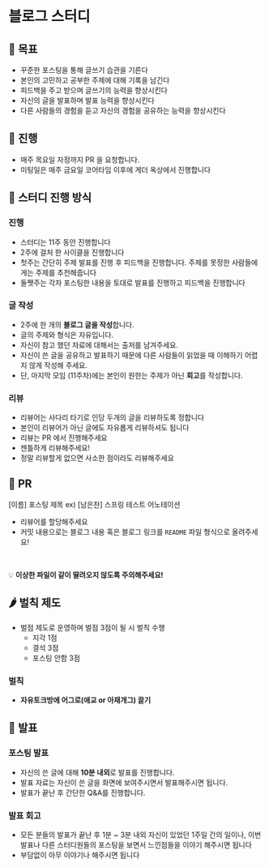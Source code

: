 # 블로그 스터디

## 🥝 목표

- 꾸준한 포스팅을 통해 글쓰기 습관을 기른다
- 본인의 고민하고 공부한 주제에 대해 기록을 남긴다
- 피드백을 주고 받으며 글쓰기의 능력을 향상시킨다
- 자신의 글을 발표하며 발표 능력을 향상시킨다
- 다른 사람들의 경험을 듣고 자신의 경험을 공유하는 능력을 향상시킨다

## 🍏 진행

- 매주 목요일 자정까지 PR 을 요청합니다.
- 미팅일은 매주 금요일 코어타임 이후에 게더 옥상에서 진행합니다

## 🍐 스터디 진행 방식

### 진행

- 스터디는 11주 동안 진행합니다
- 2주에 걸처 한 사이클을 진행합니다
- 첫주는 간단히 주제 발표를 진행 후 피드백을 진행합니다. 주제를 못정한 사람들에게는 주제를 추천해줍니다
- 둘쨋주는 각자 포스팅한 내용을 토대로 발표를 진행하고 피드백을 진행합니다

### 글 작성

- 2주에 한 개의 **블로그 글을 작성**합니다.
- 글의 주제와 형식은 자유입니다.
- 자신이 참고 했던 자료에 대해서는 출저를 남겨주세요.
- 자신이 쓴 글을 공유하고 발표하기 때문에 다른 사람들이 읽었을 때 이해하기 어렵지 않게 작성해 주세요.
- 단, 마지막 모임 (11주차)에는 본인이 원한는 주제가 아닌 **회고**를 작성합니다.

### 리뷰

- 리뷰어는 사다리 타기로 인당 두개의 글을 리뷰하도록 정합니다
- 본인이 리뷰어가 아닌 글에도 자유롭게 리뷰하셔도 됩니다
- 리뷰는 PR 에서 진행해주세요
- 젠틀하게 리뷰해주세요!
- 정말 리뷰할게 없으면 사소한 점이라도 리뷰해주세요

## 🥑 PR

[이름] 포스팅 제목
ex) [남은찬] 스프링 테스트 어노테이션
- 리뷰어를 할당해주세요
- 커밋 내용으로는 블로그 내용 혹은 블로그 링크를 `README` 파일 형식으로 올려주세요!
<br>

💡 **이상한 파일이 같이 딸려오지 않도록 주의해주세요!**
## 🌶️ 벌칙 제도

- 벌점 제도로 운영하며 벌점 3점이 될 시 벌칙 수행
    - 지각 1점
    - 결석 3점
    - 포스팅 안함 3점

### 벌칙

- **자유토크방에 어그로(애교 or 아재개그) 끌기**

## 🥦 발표

### 포스팅 발표

- 자신의 쓴 글에 대해 **10분 내외**로 발표를 진행합니다.
- 발표 자료는 자신이 쓴 글을 화면에 보여주시면서 발표해주시면 됩니다.
- 발표가 끝난 후 간단한 Q&A를 진행합니다.

### 발표 회고

- 모든 분들의 발표가 끝난 후 1분 ~ 3분 내외 자신이 있었던 1주일 간의 일이나, 이번 발표나 다른 스터디원들의 포스팅을 보면서 느낀점들을 이야기 해주시면 됩니다
- 부담없이 아무 이야기나 해주시면 됩니다
